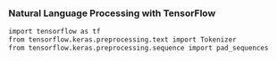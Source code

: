### Natural Language Processing with TensorFlow

```bash
import tensorflow as tf
from tensorflow.keras.preprocessing.text import Tokenizer
from tensorflow.keras.preprocessing.sequence import pad_sequences
```
